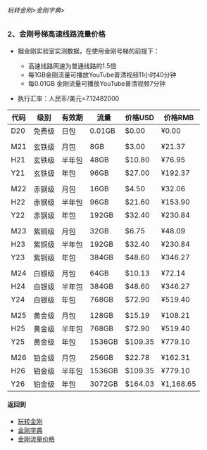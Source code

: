 ###### 玩转金刚>金刚字典>
### 2、金刚号梯高速线路流量价格
- 据金刚实验室实测数据，在使用金刚号梯的前提下：
  - 高速线路网速为普通线路的1.5倍
  - 每1GB金刚流量可播放YouTube普清视频11小时40分钟
  - 每0.01GB 金刚流量可播放YouTube普清视频7分钟

- 执行汇率：人民币/美元=7.12482000

|代码|级别|有效期|流量|价格USD|价格RMB|
|----|----| ------| ------| ------|------| 
| D20|免费级 |日包|0.01GB|$0.00|¥0.00|
|||||||
| M21|玄铁级 |月包|8GB|$3.00|¥21.37|
| H21|玄铁级 |半年包|48GB|$10.80|¥76.95|
| Y21|玄铁级 |年包|96GB|$27.00|¥192.37|
|||||||
| M22|赤钢级 |月包|16GB|$4.50|¥32.06|
| H22|赤钢级 |半年包|96GB|$21.60|¥153.90|
| Y22|赤钢级 |年包|192GB|$32.40|¥230.84|
|||||||
| M23|紫铜级 |月包|32GB|$6.75|¥48.09|
| H23|紫铜级 |半年包|192GB|$32.40|¥230.84|
| Y23|紫铜级 |年包|384GB|$48.60|¥346.27|
|||||||
| M24|白银级 |月包|64GB|$10.13|¥72.14|
| H24|白银级 |半年包|384GB|$48.60|¥346.27|
| Y24|白银级 |年包|768GB|$72.90|¥519.40|
|||||||
| M25|黄金级 |月包|128GB|$15.19|¥108.21|
| H25|黄金级 |半年包|768GB|$72.90|¥519.40|
| Y25|黄金级 |年包|1536GB|$109.35|¥779.10|
|||||||
| M26|铂金级 |月包|256GB|$22.78|¥162.31|
| H26|铂金级 |半年包|1536GB|$109.35|¥779.10|
| Y26|铂金级 |年包|3072GB|$164.03|¥1,168.65|


#### 返回到
- [玩转金刚](https://github.com/a2zitpro/web/blob/master/LadderFree/A.md)
- [金刚字典](https://github.com/a2zitpro/web/blob/master/LadderFree/kkDictionary/KKDictionary.md)
- [金刚流量价格](https://github.com/a2zitpro/web/blob/master/LadderFree/kkDictionary/Price/KKDTPrice.md)


